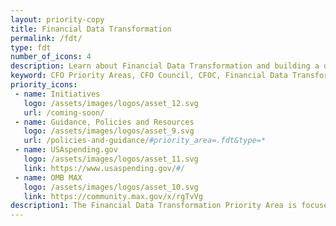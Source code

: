 ```yaml
---
layout: priority-copy
title: Financial Data Transformation
permalink: /fdt/
type: fdt
number_of_icons: 4
description: Learn about Financial Data Transformation and building a data-centric environment.
keyword: CFO Priority Areas, CFO Council, CFOC, Financial Data Transformation
priority_icons: 
 - name: Initiatives
   logo: /assets/images/logos/asset_12.svg
   url: /coming-soon/
 - name: Guidance, Policies and Resources
   logo: /assets/images/logos/asset_9.svg
   url: /policies-and-guidance/#priority_area=.fdt&type=*
 - name: USAspending.gov
   logo: /assets/images/logos/asset_11.svg
   link: https://www.usaspending.gov/#/
 - name: OMB MAX
   logo: /assets/images/logos/asset_10.svg
   link: https://community.max.gov/x/rgTvVg
description1: The Financial Data Transformation Priority Area is focused on building a data-centric environment to promote public trust in financial management, transparency, and accountability of Federal dollars that meets user needs while minimizing reporting burden, and orients the business of government around data.
---
```




